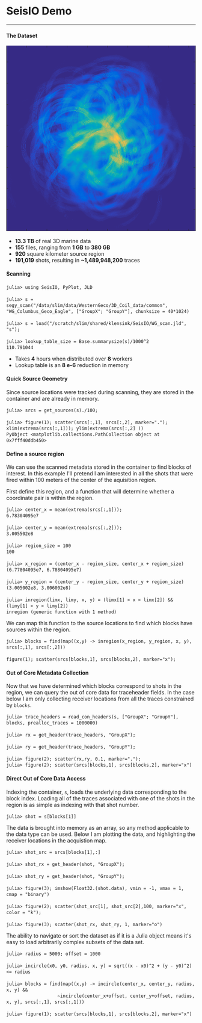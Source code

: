 # SeisIO Demo
---

#### The Dataset

![Alt](WG_rec_density.png)

- **13.3 TB** of real 3D marine data
- **155** files, ranging from **1 GB** to **380 GB**
- **920** square kilometer source region
- **191,019** shots, resulting in  **~1,489,948,200** traces

#### Scanning

    julia> using SeisIO, PyPlot, JLD

    julia> s = segy_scan("/data/slim/data/WesternGeco/3D_Coil_data/common", "WG_Columbus_Geco_Eagle", ["GroupX"; "GroupY"], chunksize = 40*1024)

    julia> s = load("/scratch/slim/shared/klensink/SeisIO/WG_scan.jld", "s");

    julia> lookup_table_size = Base.summarysize(s)/1000^2
    110.791044


- Takes **4** hours when distributed over **8** workers
- Lookup table is an **8 e-6** reduction in memory

#### Quick Source Geometry

Since source locations were tracked during scanning, they are stored in the container and are already in memory.

    julia> srcs = get_sources(s)./100;

    julia> figure(1); scatter(srcs[:,1], srcs[:,2], marker="."); xlim(extrema(srcs[:,1])); ylim(extrema(srcs[:,2] ))
    PyObject <matplotlib.collections.PathCollection object at 0x7fff40ddb450>


#### Define a source region
We can use the scanned metadata stored in the container to find blocks of interest. In this example I'll pretend I am interested in all the shots that were fired within 100 meters of the center of the aquisition region. 

First define this region, and a function that will determine whether a coordinate pair is within the region.

    julia> center_x = mean(extrema(srcs[:,1]));
    6.78304095e7

    julia> center_y = mean(extrema(srcs[:,2]));
    3.005502e8

    julia> region_size = 100
    100

    julia> x_region = (center_x - region_size, center_x + region_size)
    (6.77804095e7, 6.78804095e7)

    julia> y_region = (center_y - region_size, center_y + region_size)
    (3.005002e8, 3.006002e8)

    julia> inregion(limx, limy, x, y) = (limx[1] < x < limx[2]) && (limy[1] < y < limy[2])
    inregion (generic function with 1 method)


We can map this function to the source locations to find which blocks have sources within the region.

    julia> blocks = find(map((x,y) -> inregion(x_region, y_region, x, y), srcs[:,1], srcs[:,2]))

    figure(1); scatter(srcs[blocks,1], srcs[blocks,2], marker="x");


#### Out of Core Metadata Collection

Now that we have determined which blocks correspond to shots in the region, we can query the out of core data for traceheader fields. In the case below I am only collecting receiver locations from all the traces constrained by `blocks`.

    julia> trace_headers = read_con_headers(s, ["GroupX"; "GroupY"], blocks, prealloc_traces = 1000000)

    julia> rx = get_header(trace_headers, "GroupX");

    julia> ry = get_header(trace_headers, "GroupY");

    julia> figure(2); scatter(rx,ry, 0.1, marker=".");
    julia> figure(2); scatter(srcs[blocks,1], srcs[blocks,2], marker="x")


#### Direct Out of Core Data Access

Indexing the container, `s`, loads the underlying data corresponding to the block index. Loading all of the traces associated with one of the shots in the region is as simple as indexing with that shot number. 

    julia> shot = s[blocks[1]]


The data is brought into memory as an array, so any method applicable to the data type can be used. Below I am plotting the data, and highlighting the receiver locations in the acquistion map.

    julia> shot_src = srcs[blocks[1],:]

    julia> shot_rx = get_header(shot, "GroupX");

    julia> shot_ry = get_header(shot, "GroupY");

    julia> figure(3); imshow(Float32.(shot.data), vmin = -1, vmax = 1, cmap = "binary")

    julia> figure(2); scatter(shot_src[1], shot_src[2],100, marker="x", color = "k");

    julia> figure(3); scatter(shot_rx, shot_ry, 1, marker="o")

The ability to navigate or sort the dataset as if it is a Julia object means it's easy to load arbitrarily complex subsets of the data set. 

    julia> radius = 5000; offset = 1000

    julia> incircle(x0, y0, radius, x, y) = sqrt((x - x0)^2 + (y - y0)^2) <= radius

    julia> blocks = find(map((x,y) -> incircle(center_x, center_y, radius, x, y) && 
                       ~incircle(center_x+offset, center_y+offset, radius, x, y), srcs[:,1], srcs[:,1]))

    julia> figure(1); scatter(srcs[blocks,1], srcs[blocks,2], marker="x")


